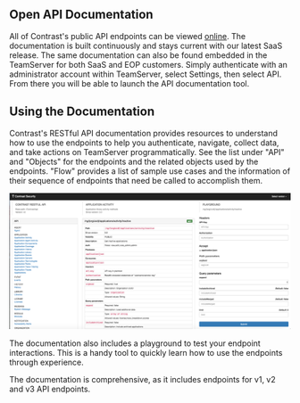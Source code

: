 <!--
title: "Open API Documentation"
description: "Overview of the Contrast REST API"
tags: "open API v3 documentation REST"
-->

## Open API Documentation
All of Contrast's public API endpoints can be viewed [online](https://api.contrastsecurity.com). The documentation is built continuously and stays current with our latest SaaS release. The same documentation can also be found embedded in the TeamServer for both SaaS and EOP customers. Simply authenticate with an administrator account within TeamServer, select Settings, then select API. From there you will be able to launch the API documentation tool.

## Using the Documentation
Contrast's RESTful API documentation provides resources to understand how to use the endpoints to help you authenticate, navigate, collect data, and take actions on TeamServer programmatically. See the list under "API" and "Objects" for the endpoints and the related objects used by the endpoints. "Flow" provides a list of sample use cases and the information of their sequence of endpoints that need be called to accomplish them.

<a href="assets/images/api.png" rel="lightbox" title="API Documentation Tool"><img class="thumbnail" src="assets/images/api.png"/></a>

The documentation also includes a playground to test your endpoint interactions. This is a handy tool to quickly learn how to use the endpoints through experience.

The documentation is comprehensive, as it includes endpoints for v1, v2 and v3 API endpoints.
